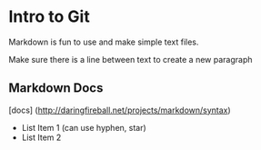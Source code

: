 # Intro to Git

Markdown is fun to use and make simple text files.

Make sure there is a line between text to create a new paragraph

## Markdown Docs 
[docs] (http://daringfireball.net/projects/markdown/syntax)

- List Item 1 (can use hyphen, star)
- List Item 2
